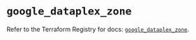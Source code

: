 # `google_dataplex_zone`

Refer to the Terraform Registry for docs: [`google_dataplex_zone`](https://registry.terraform.io/providers/hashicorp/google/6.43.0/docs/resources/dataplex_zone).
